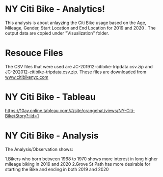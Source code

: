 # NY Citi Bike - Analytics!

This analysis is about anlayzing the Citi Bike usage based on the Age, Mileage, Gender, Start Location and End Location for 2019 and 2020 .
The output data are copied under "Visualization" folder.

# Resouce Files

The CSV files that were used are JC-201912-citibike-tripdata.csv.zip and JC-202012-citibike-tripdata.csv.zip.
These files are downloaded from www.citibikenyc.com

# NY Citi Bike - Tableau

https://10ay.online.tableau.com/#/site/orangehat/views/NY-Citi-Bike/Story?:iid=1

# NY Citi Bike - Analysis

The Analysis/Observation shows:

1.Bikers who born between 1968 to 1970 shows more interest in long higher mileage biking in 2019 and 2020
2.Grove St Path has more desirable for starting the Bike and ending in both 2019 and 2020
